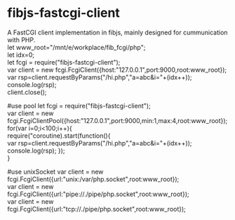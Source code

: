 # fibjs-fastcgi-client

A FastCGI client implementation in fibjs, mainly designed for cummunication with PHP.  
let www_root="/mnt/e/workplace/fib_fcgi/php";  
let idx=0;  
let fcgi = require("fibjs-fastcgi-client");  
var client = new fcgi.FcgiClient({host:"127.0.0.1",port:9000,root:www_root});  
var rsp=client.requestByParams("/hi.php","a=abc&i="+(idx++));  
console.log(rsp);  
client.close();


#use pool
let fcgi = require("fibjs-fastcgi-client");  
var client = new fcgi.FcgiClientPool({host:"127.0.0.1",port:9000,min:1,max:4,root:www_root});  
for(var i=0;i<100;i++){  
    require("coroutine).start(function(){  
      var rsp=client.requestByParams("/hi.php","a=abc&i="+(idx++));  
      console.log(rsp);
    });  
}  

#use unixSocket
var client = new fcgi.FcgiClient({url:"unix:/var/php.socket",root:www_root});    
var client = new fcgi.FcgiClient({url:"pipe://./pipe/php.socket",root:www_root});    
var client = new fcgi.FcgiClient({url:"tcp://./pipe/php.socket",root:www_root});
